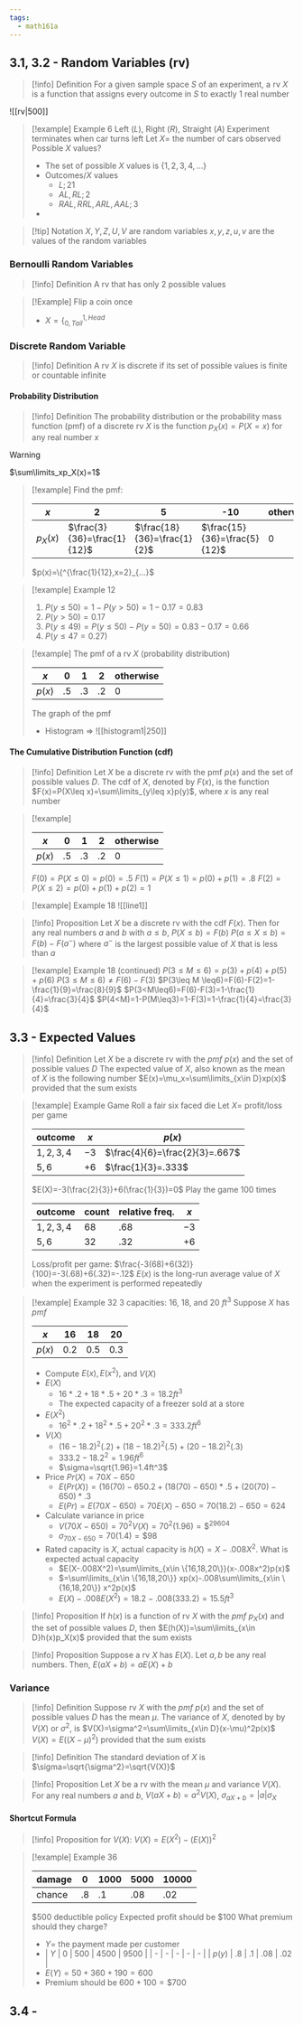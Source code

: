 ```yaml
---
tags:
  - math161a
---
```

## 3.1, 3.2 - Random Variables (rv)

> [!info] Definition
> For a given sample space $S$ of an experiment, a rv $X$ is a function that assigns every outcome in $S$ to exactly $1$ real number

![[rv|500]]

> [!example] Example 6
> Left ($L$), Right ($R$), Straight ($A$)
> Experiment terminates when car turns left
> Let $X=$ the number of cars observed
> Possible $X$ values?
> * The set of possible $X$ values is $\{1,2,3,4,…\}$
> * Outcomes/$X$ values
> 	* $L;21$
> 	* $AL,RL;2$
> 	* $RAL,RRL,ARL,AAL;3$
> * 

> [!tip] Notation
> $X,Y,Z,U,V$ are random variables
> $x,y,z,u,v$ are the values of the random variables
### Bernoulli Random Variables

> [!info] Definition
> A rv that has only 2 possible values

> [!Example]
> Flip a coin once
> * $X=\{^{1,Head}_{0,Tail}$
### Discrete Random Variable

> [!info] Definition
> A rv $X$ is discrete if its set of possible values is finite or countable infinite

#### Probability Distribution

> [!info] Definition
> The probability distribution or the probability mass function (pmf) of a discrete rv $X$ is the function $p_X(x)=P(X=x)$ for any real number $x$

> [!warning]
> $\sum\limits_xp_X(x)=1$

> [!example]
> Find the pmf: 
> 
> | $x$ | 2 | 5 | -10 | otherwise |
> | ---- | ---- | ---- | ----------- | -- |
> | $p_X(x)$ | $\frac{3}{36}=\frac{1}{12}$ | $\frac{18}{36}=\frac{1}{2}$ | $\frac{15}{36}=\frac{5}{12}$ | 0 |
> $p(x)=\{^{\frac{1}{12},x=2}_{…}$

> [!example] Example 12
> 1. $P(y\leq50)=1-P(y>50)=1-0.17=0.83$
> 2. $P(y>50)=0.17$
> 3. $P(y\leq49)=P(y\leq50)-P(y=50)=0.83-0.17=0.66$
> 4. $P(y\leq47=0.27)$

> [!example]
> The pmf of a rv $X$ (probability distribution)
> 
> | $x$ | $0$ | $1$| $2$ | otherwise |
> | ---- | --- | --- | ---- | ---------- |
> | $p(x)$ | $.5$ | $.3$ | $.2$ | 0 |
> The graph of the pmf
> * Histogram $\Rightarrow$ ![[histogram1|250]]

#### The Cumulative Distribution Function (cdf)

> [!info] Definition
> Let $X$ be a discrete rv with the pmf $p(x)$ and the set of possible values $D$. The cdf of $X$, denoted by $F(x)$, is the function $F(x)=P(X\leq x)=\sum\limits_{y\leq x}p(y)$, where $x$ is any real number

> [!example]
> 
> | $x$ | 0 | 1 | 2 | otherwise |
> | - | - | - | - | - |
> | $p(x)$ | .5 | .3 | .2 | 0 |
> $F(0)=P(X\leq0)=p(0)=.5$
> $F(1)=P(X\leq1)=p(0)+p(1)=.8$
> $F(2)=P(X\leq2)=p(0)+p(1)+p(2)=1$

> [!example] Example 18
> ![[line1]]

> [!info] Proposition
> Let $X$ be a discrete rv with the cdf $F(x)$. Then for any real numbers $a$ and $b$ with $a\leq b$,
> $P(X\leq b)=F(b)$
> $P(a\leq X\leq b)=F(b)-F(a^-)$ where $a^-$ is the largest possible value of $X$ that is less than $a$

> [!example] Example 18 (continued)
> $P(3\leq M\leq6)=p(3)+p(4)+p(5)+p(6)$
> $P(3\leq M\leq6)\neq F(6)-F(3)$
> $P(3\leq M \leq6)=F(6)-F(2)=1-\frac{1}{9}=\frac{8}{9}$
> $P(3<M\leq6)=F(6)-F(3)=1-\frac{1}{4}=\frac{3}{4}$
> $P(4<M)=1-P(M\leq3)=1-F(3)=1-\frac{1}{4}=\frac{3}{4}$

## 3.3 - Expected Values

 > [!info] Definition
 > Let $X$ be a discrete rv with the $pmf$ $p(x)$ and the set of possible values $D$
 > The expected value of $X$, also known as the mean of $X$ is the following number $E(x)=\mu_x=\sum\limits_{x\in D}xp(x)$ provided that the sum exists
 
 > [!example] Example Game
 > Roll a fair six faced die
 > Let $X=$ profit/loss per game
 > 
 > | outcome | $x$ | $p(x)$ |
 > | ---------- | --- | -------- |
 > | $1,2,3,4$ | $-3$ | $\frac{4}{6}=\frac{2}{3}=.667$ |
 > | $5,6$       | $+6$ | $\frac{1}{3}=.333$ |
 > $E(X)=-3(\frac{2}{3})+6(\frac{1}{3})=0$
 > Play the game 100 times
 > 
 > | outcome | count | relative freq. | $x$ |
 > | ---------- | ------ | ------------- | ----- |
 > | $1,2,3,4$ | $68$ | $.68$ | $-3$ |
 > | $5,6$       | $32$ | $.32$ | $+6$ |
 > Loss/profit per game:
 > $\frac{-3(68)+6(32)}{100}=-3(.68)+6(.32)=-.12$
 > $E(x)$ is the long-run average value of $X$ when the experiment is performed repeatedly
 
 >[!example] Example 32
 >3 capacities: 16, 18, and 20 $ft^3$
 >Suppose $X$ has $pmf$
 >
 >| $x$ | 16 | 18 | 20 |
 >| ---- | -- | --- | --- |
 >| $p(x)$ | 0.2 | 0.5 | 0.3 |
 >* Compute $E(x),E(x^2),$ and $V(X)$
 >	* $E(X)$
 >		* $16*.2+18*.5+20*.3=18.2ft^3$
 >		* The expected capacity of a freezer sold at a store 
 >	* $E(X^2)$
 >		* $16^2*.2+18^2*.5+20^2*.3=333.2ft^6$
>	* $V(X)$
>		* $(16-18.2)^2(.2)+(18-18.2)^2(.5)+(20-18.2)^2(.3)$
>		* $333.2-18.2^2=1.96ft^6$
>		* $\sigma=\sqrt{1.96}=1.4ft^3$
>* Price $Pr(X)=70X-650$
>	* $E(Pr(X))=(16(70)-650.2+(18(70)-650)*.5+(20(70)-650)*.3$
>	* $E(Pr)=E(70X-650)=70E(X)-650=70(18.2)-650=624$
>* Calculate variance in price
>	* $V(70X-650)=70^2V(X)=70^2(1.96)=\$^29604$
>	* $\sigma_{70X-650}=70(1.4)=\$98$
>* Rated capacity is $X$, actual capacity is $h(X)=X-.008X^2$. What is expected actual capacity
>	* $E(X-.008X^2)=\sum\limits_{x\in \{16,18,20\}}(x-.008x^2)p(x)$
>	* $=\sum\limits_{x\in \{16,18,20\}} xp(x)-.008\sum\limits_{x\in \{16,18,20\}} x^2p(x)$
>	* $E(X)-.008E(X^2)=18.2-.008(333.2)=15.5ft^3$

>[!info] Proposition
>If $h(x)$ is a function of rv $X$ with the $pmf$ $p_X(x)$ and the set of possible values $D$, then $E(h(X))=\sum\limits_{x\in D}h(x)p_X(x)$ provided that the sum exists

>[!info] Proposition
>Suppose a rv $X$ has $E(X)$. Let $a,b$ be any real numbers. Then, $E(aX+b)=aE(X)+b$
### Variance

>[!info] Definition
>Suppose rv $X$ with the $pmf$ $p(x)$ and the set of possible values $D$ has the mean $\mu$. The variance of $X$, denoted by by $V(X)$ or $\sigma^2$, is $V(X)=\sigma^2=\sum\limits_{x\in D}(x-\mu)^2p(x)$
>$V(X)=E((X-\mu)^2)$ provided that the sum exists

>[!info] Definition
>The standard deviation of $X$ is $\sigma=\sqrt{\sigma^2}=\sqrt{V(X)}$

>[!info] Proposition
>Let $X$ be a rv with the mean $\mu$ and variance $V(X)$. For any real numbers $a$ and $b$, $V(aX+b)=a^2V(X)$, $\sigma_{aX+b}=|a|\sigma_X$
#### Shortcut Formula

>[!info] Proposition
>for $V(X):$
>$V(X)=E(X^2)-(E(X))^2$

>[!example] Example 36
>
>| damage | 0 | 1000 | 5000 | 10000 |
>| - | - | - | - | - |
>| chance | .8 | .1 | .08 | .02 |
>$\$500$ deductible policy
>Expected profit should be $\$100$
>What premium should they charge?
>* $Y=$ the payment made per customer
>* | $Y$ | 0 | 500 | 4500 | 9500 |
>| - | - | - | - | - |
>| $p(y)$ | .8 | .1 | .08 | .02 |
>* $E(Y)=50+360+190=600$
>* Premium should be $600+100=\$700$

## 3.4 - 